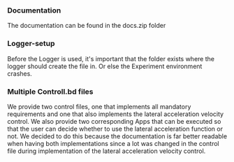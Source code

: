 ### Documentation
The documentation can be found in the docs.zip folder
### Logger-setup
Before the Logger is used, it's important that the folder exists where the logger should create the file in. Or else the Experiment environment crashes.
### Multiple Controll.bd files
We provide two control files, one that implements all mandatory requirements and one that also implements the lateral acceleration velocity control. We also provide two corresponding Apps that can be executed so that the user can decide whether to use the lateral acceleration function or not. We decided to do this because the documentation is far better readable when having both implementations since a lot was changed in the control file during implementation of the lateral acceleration velocity control.

